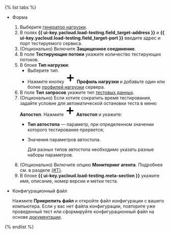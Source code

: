 {% list tabs %}

- Форма

  1. Выберите [генератор нагрузки](../../load-testing/concepts/load-generator.md).
  1. В полях **{{ ui-key.yacloud.load-testing.field_target-address }}** и **{{ ui-key.yacloud.load-testing.field_target-port }}** введите адрес и порт тестируемого сервиса.
  1. (Опционально) Включите **Защищенное соединение**.
  1. В поле **Тестирующие потоки** укажите количество тестирующих потоков.
  1. В блоке **Тип нагрузки**:
      * Выберите тип.
      * Нажмите кнопку ![image](../../_assets/plus-sign.svg) **Профиль нагрузки** и добавьте один или более [профилей нагрузки](../../load-testing/concepts/load-profile.md) сервера.
  1. В поле **Тип запросов** укажите тип [тестовых данных](../../load-testing/concepts/payload.md).
  1. (Опционально) Если хотите сократить время тестирования, задайте условие для автоматической остановки теста в меню **Автостоп**. Нажмите ![image](../../_assets/plus-sign.svg) **Автостоп** и укажите:
      * **Тип автостопа** — параметр, при определенном значении которого тестирование прервется;
      * Значения параметров автостопа.
	  
          Для разных типов автостопа необходимо указать разные наборы параметров.
  1. (Опционально) Включите опцию **Мониторинг агента**. Подробнее см. в разделе [{#T}](../../load-testing/concepts/monitoring.md).
  1. В блоке **{{ ui-key.yacloud.load-testing.meta-section }}** укажите имя, описание, номер версии и метки теста.

- Конфигурационный файл

  Нажмите **Прикрепить файл** и откройте файл конфигурации с вашего компьютера. Если у вас нет файла конфигурации, повторите уже проведенный тест или сформируйте конфигурационный файл на основе [документации](https://yandextank.readthedocs.io/en/latest/config_reference.html#phantom).

{% endlist %}
